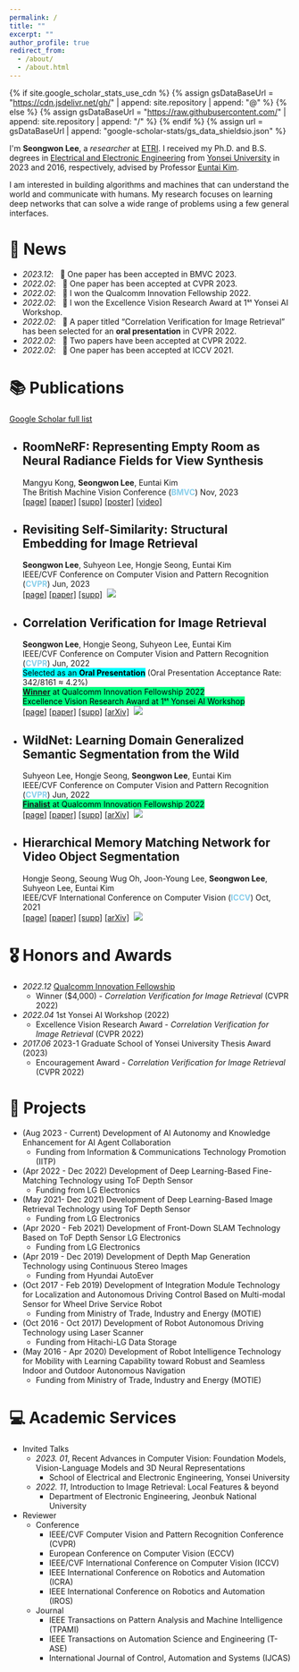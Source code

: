 ```yaml
---
permalink: /
title: ""
excerpt: ""
author_profile: true
redirect_from: 
  - /about/
  - /about.html
---
```


{% if site.google_scholar_stats_use_cdn %}
{% assign gsDataBaseUrl = "https://cdn.jsdelivr.net/gh/" | append: site.repository | append: "@" %}
{% else %}
{% assign gsDataBaseUrl = "https://raw.githubusercontent.com/" | append: site.repository | append: "/" %}
{% endif %}
{% assign url = gsDataBaseUrl | append: "google-scholar-stats/gs_data_shieldsio.json" %}

<span class='anchor' id='about-me'></span>

I'm **Seongwon Lee**, a _researcher_ at [ETRI](https://www.etri.re.kr/eng/main/main.etri). I received my Ph.D. and B.S. degrees in [Electrical and Electronic Engineering](https://ee.yonsei.ac.kr/ee_en/index.do) from [Yonsei University](https://www.yonsei.ac.kr/en_sc/) in 2023 and 2016, respectively, advised by Professor [Euntai Kim](https://cilab.yonsei.ac.kr/). 

I am interested in building algorithms and machines that can understand the world and communicate with humans. My research focuses on learning deep networks that can solve a wide range of problems using a few general interfaces.


# 🎉 News
- *2023.12*: &nbsp;	📃 One paper has been accepted in BMVC 2023.
- *2022.02*: &nbsp; 📃 One paper has been accepted at CVPR 2023.
- *2022.02*: &nbsp; 🎉 I won the Qualcomm Innovation Fellowship 2022.
- *2022.02*: &nbsp; 🎉 I won the Excellence Vision Research Award at 1ˢᵗ Yonsei AI Workshop.
- *2022.02*: &nbsp; 🎉 A paper titled “Correlation Verification for Image Retrieval” has been selected for an **oral presentation** in CVPR 2022.
- *2022.02*: &nbsp; 📃 Two papers have been accepted at CVPR 2022. 
- *2022.02*: &nbsp; 📃 One paper has been accepted at ICCV 2021. 

# 📚 Publications 
[Google Scholar full list](https://scholar.google.com/citations?hl=en&user=wKlb8_gAAAAJ)


* ## RoomNeRF: Representing Empty Room as Neural Radiance Fields for View Synthesis <br>
  Mangyu Kong, **Seongwon Lee**, Euntai Kim <br>
  The British Machine Vision Conference (<span style="color:skyblue">**BMVC**</span>) Nov, 2023 <br>
  [[page]](https://proceedings.bmvc2023.org/825/) [[paper]](https://papers.bmvc2023.org/0825.pdf) [[supp]](https://bmvc2022.mpi-inf.mpg.de/BMVC2023/0825_supp.zip) [[poster]](https://bmvc2022.mpi-inf.mpg.de/BMVC2023/0825_poster.pdf) [[video]](https://bmvc2022.mpi-inf.mpg.de/BMVC2023/0825_video.mp4)

* ## Revisiting Self-Similarity: Structural Embedding for Image Retrieval <br>
  **Seongwon Lee**, Suhyeon Lee, Hongje Seong, Euntai Kim <br>
  IEEE/CVF Conference on Computer Vision and Pattern Recognition (<span style="color:skyblue">**CVPR**</span>) Jun, 2023 <br>
  [[page]](https://openaccess.thecvf.com/content/CVPR2023/html/Lee_Revisiting_Self-Similarity_Structural_Embedding_for_Image_Retrieval_CVPR_2023_paper.html) [[paper]](https://openaccess.thecvf.com/content/CVPR2023/papers/Lee_Revisiting_Self-Similarity_Structural_Embedding_for_Image_Retrieval_CVPR_2023_paper.pdf) [[supp]](https://openaccess.thecvf.com/content/CVPR2023/supplemental/Lee_Revisiting_Self-Similarity_Structural_CVPR_2023_supplemental.pdf)&nbsp;&nbsp;[![](https://img.shields.io/github/stars/sungonce/SENet)](https://github.com/sungonce/SENet)

* ## Correlation Verification for Image Retrieval <br>
  **Seongwon Lee**, Hongje Seong, Suhyeon Lee, Euntai Kim <br>
  IEEE/CVF Conference on Computer Vision and Pattern Recognition (<span style="color:skyblue">**CVPR**</span>) Jun, 2022 <br>
  <span style="color:#000000;background-color:#00ffff"> Selected as an **Oral Presentation**</span> (Oral Presentation Acceptance Rate: 342/8161 ≈ 4.2%) <br>
  <span style="color:#000000;background-color:#00ff80"> [**Winner**](https://www.qualcomm.com/research/university-relations/innovation-fellowship/winners) at Qualcomm Innovation Fellowship 2022</span><br>
  <span style="color:#000000;background-color:#00ff80"> Excellence Vision Research Award at 1ˢᵗ Yonsei AI Workshop</span><br>
  [[page]](https://openaccess.thecvf.com/content/CVPR2022/html/Lee_Correlation_Verification_for_Image_Retrieval_CVPR_2022_paper.html) [[paper]](https://openaccess.thecvf.com/content/CVPR2023/papers/Lee_Revisiting_Self-Similarity_Structural_Embedding_for_Image_Retrieval_CVPR_2023_paper.pdf) [[supp]](https://openaccess.thecvf.com/content/CVPR2023/supplemental/Lee_Revisiting_Self-Similarity_Structural_CVPR_2023_supplemental.pdf) [[arXiv]](http://arxiv.org/abs/2204.01458)&nbsp;&nbsp;[![](https://img.shields.io/github/stars/sungonce/CVNet)](https://github.com/sungonce/CVNet)

* ## WildNet: Learning Domain Generalized Semantic Segmentation from the Wild <br>
  Suhyeon Lee, Hongje Seong, **Seongwon Lee**, Euntai Kim <br>
  IEEE/CVF Conference on Computer Vision and Pattern Recognition (<span style="color:skyblue">**CVPR**</span>) Jun, 2022 <br>
  <span style="color:#000000;background-color:#00ff80"> [**Finalist**](https://www.qualcomm.com/research/university-relations/innovation-fellowship/finalists) at Qualcomm Innovation Fellowship 2022</span><br>
  [[page]](https://openaccess.thecvf.com/content/CVPR2022/html/Lee_WildNet_Learning_Domain_Generalized_Semantic_Segmentation_From_the_Wild_CVPR_2022_paper.html) [[paper]](https://openaccess.thecvf.com/content/CVPR2022/papers/Lee_WildNet_Learning_Domain_Generalized_Semantic_Segmentation_From_the_Wild_CVPR_2022_paper.pdf) [[supp]](https://openaccess.thecvf.com/content/CVPR2022/supplemental/Lee_WildNet_Learning_Domain_CVPR_2022_supplemental.pdf) [[arXiv]](http://arxiv.org/abs/2204.01446)&nbsp;&nbsp;[![](https://img.shields.io/github/stars/suhyeonlee/WildNet)](https://github.com/suhyeonlee/WildNet)

* ## Hierarchical Memory Matching Network for Video Object Segmentation <br>
  Hongje Seong, Seoung Wug Oh, Joon-Young Lee, **Seongwon Lee**, Suhyeon Lee, Euntai Kim <br>
  IEEE/CVF International Conference on Computer Vision (<span style="color:skyblue">**ICCV**</span>) Oct, 2021 <br>
  [[page]](https://openaccess.thecvf.com/content/ICCV2021/html/Seong_Hierarchical_Memory_Matching_Network_for_Video_Object_Segmentation_ICCV_2021_paper.html) [[paper]](https://openaccess.thecvf.com/content/ICCV2021/papers/Seong_Hierarchical_Memory_Matching_Network_for_Video_Object_Segmentation_ICCV_2021_paper.pdf) [[supp]](https://openaccess.thecvf.com/content/ICCV2021/supplemental/Seong_Hierarchical_Memory_Matching_ICCV_2021_supplemental.pdf) [[arXiv]](http://arxiv.org/abs/2109.11404)&nbsp;&nbsp;[![](https://img.shields.io/github/stars/Hongje/HMMN)](https://github.com/Hongje/HMMN)

# 🎖 Honors and Awards
- *2022.12* [Qualcomm Innovation Fellowship](https://www.qualcomm.com/research/university-relations/innovation-fellowship/winners)
  - Winner ($4,000) - *Correlation Verification for Image Retrieval* (CVPR 2022)
- *2022.04* 1st Yonsei AI Workshop (2022)
  - Excellence Vision Research Award - *Correlation Verification for Image Retrieval* (CVPR 2022)
- *2017.06* 2023-1 Graduate School of Yonsei University Thesis Award (2023)
  - Encouragement Award - *Correlation Verification for Image Retrieval* (CVPR 2022)

# 💼 Projects
- (Aug 2023 - Current) Development of AI Autonomy and Knowledge Enhancement for AI Agent Collaboration
  - Funding from Information & Communications Technology Promotion (IITP)
- (Apr 2022 - Dec 2022) Development of Deep Learning-Based Fine-Matching Technology using ToF Depth Sensor
  - Funding from LG Electronics
- (May 2021- Dec 2021) Development of Deep Learning-Based Image Retrieval Technology using ToF Depth
Sensor
  - Funding from LG Electronics
- (Apr 2020 - Feb 2021) Development of Front-Down SLAM Technology Based on ToF Depth Sensor LG Electronics
  - Funding from LG Electronics
- (Apr 2019 - Dec 2019) Development of Depth Map Generation Technology using Continuous Stereo Images
  - Funding from Hyundai AutoEver
- (Oct 2017 - Feb 2019) Development of Integration Module Technology for Localization and Autonomous Driving Control Based on Multi-modal Sensor for Wheel Drive Service Robot
  - Funding from Ministry of Trade, Industry and Energy (MOTIE)
- (Oct 2016 - Oct 2017) Development of Robot Autonomous Driving Technology using Laser Scanner
  - Funding from  Hitachi-LG Data Storage
- (May 2016 - Apr 2020) Development of Robot Intelligence Technology for Mobility with Learning Capability
toward Robust and Seamless Indoor and Outdoor Autonomous Navigation
  - Funding from Ministry of Trade, Industry and Energy (MOTIE)

# 💻  Academic Services
- Invited Talks
   - *2023. 01*, Recent Advances in Computer Vision: Foundation Models, Vision-Language Models and 3D Neural Representations
      - School of Electrical and Electronic Engineering, Yonsei University
   - *2022. 11*, Introduction to Image Retrieval: Local Features & beyond
      - Department of Electronic Engineering, Jeonbuk National University
- Reviewer
   - Conference
      - IEEE/CVF Computer Vision and Pattern Recognition Conference (CVPR)
      - European Conference on Computer Vision (ECCV)
      - IEEE/CVF International Conference on Computer Vision (ICCV)
      - IEEE International Conference on Robotics and Automation (ICRA)
      - IEEE International Conference on Robotics and Automation (IROS)
   - Journal
      - IEEE Transactions on Pattern Analysis and Machine Intelligence (TPAMI)
      - IEEE Transactions on Automation Science and Engineering (T-ASE)
      - International Journal of Control, Automation and Systems (IJCAS)
